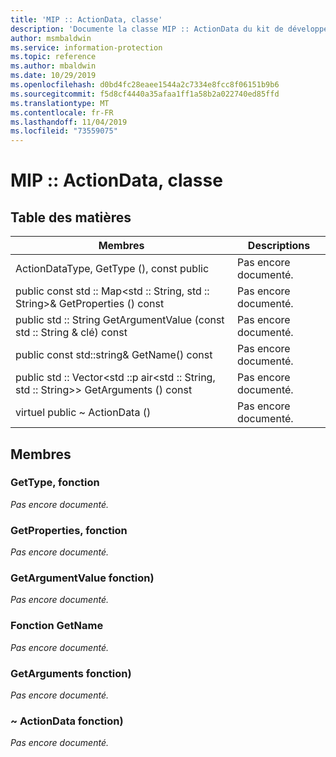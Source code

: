```yaml
---
title: 'MIP :: ActionData, classe'
description: 'Documente la classe MIP :: ActionData du kit de développement logiciel (SDK) Microsoft Information Protection (MIP).'
author: msmbaldwin
ms.service: information-protection
ms.topic: reference
ms.author: mbaldwin
ms.date: 10/29/2019
ms.openlocfilehash: d0bd4fc28eaee1544a2c7334e8fcc8f06151b9b6
ms.sourcegitcommit: f5d8cf4440a35afaa1ff1a58b2a022740ed85ffd
ms.translationtype: MT
ms.contentlocale: fr-FR
ms.lasthandoff: 11/04/2019
ms.locfileid: "73559075"
---
```

# <a name="class-mipactiondata"></a>MIP :: ActionData, classe 
  
## <a name="summary"></a>Table des matières
 Membres                        | Descriptions                                
--------------------------------|---------------------------------------------
ActionDataType, GetType (), const public  | Pas encore documenté.
public const std :: Map\<std :: String, std :: String\>& GetProperties () const  | Pas encore documenté.
public std :: String GetArgumentValue (const std :: String & clé) const  | Pas encore documenté.
public const std::string& GetName() const  | Pas encore documenté.
public std :: Vector\<std ::p air\<std :: String, std :: String\>\> GetArguments () const  | Pas encore documenté.
virtuel public ~ ActionData ()  | Pas encore documenté.
  
## <a name="members"></a>Membres
  
### <a name="gettype-function"></a>GetType, fonction
_Pas encore documenté._

  
### <a name="getproperties-function"></a>GetProperties, fonction
_Pas encore documenté._

  
### <a name="getargumentvalue-function"></a>GetArgumentValue fonction)
_Pas encore documenté._

  
### <a name="getname-function"></a>Fonction GetName
_Pas encore documenté._

  
### <a name="getarguments-function"></a>GetArguments fonction)
_Pas encore documenté._

  
### <a name="actiondata-function"></a>~ ActionData fonction)
_Pas encore documenté._
